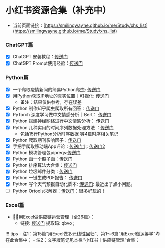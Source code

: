# 小红书资源合集（补充中）

- 当前页面链接：[https://smilingwayne.github.io/me/Study/xhs_list](https://smilingwayne.github.io/me/Study/xhs_list)

### ChatGPT篇

- [x] ChatGPT 安装教程：[传送门](./ChatGPT/Register.md)
- [x] ChatGPT Prompt使用经验：[传送门](./ChatGPT/Prompt1.md)

### Python篇

- [x] 一个爬取疫情新闻的简易Python爬虫: [传送门](https://gitee.com/smilingwayne/gui-yang-crawler)
- [x] 用Python获取IP地址的真实位置｜可视化: [传送门](https://gitee.com/smilingwayne/python-data-structure-algorithm/blob/master/Toys/IPLocation/IPLocation.py)
    - 备注：结果仅供参考，存在误差
- [x] Python 制作知乎爬虫爬取所有回答：[传送门](https://gitee.com/smilingwayne/zhihu-crawler)
- [x] PyTorch 深度学习做中文情感分析｜Bert： [传送门](https://github.com/rsanshierli/EasyBert/tree/master/Sentiment)
- [x] Python 搭建神经网络进行中文情感分析： [传送门](https://www.bilibili.com/video/BV1fs411F73q)
- [x] Python 几种实用的时间序列数据处理方法 ：[传送门](https://gitee.com/smilingwayne/timeseries)
    - 包括15行Python分析时序数据 等4篇时序相关笔记
- [x] Python 爬取期刊影响因子：[传送门](https://gitee.com/smilingwayne/ijournal)
- [x] 手把手爬取移动端App评论：[传送门1](https://www.52pojie.cn/thread-1478496-1-1.html)；[传送门2](https://www.52pojie.cn/thread-1468565-1-1.html)
- [x] Python 模块管理包pipreqs:[传送门](./PythonPackages/PIPREQS.md)
- [x] Python 画一个骰子画：[传送门](https://gitee.com/smilingwayne/python-data-structure-algorithm/blob/master/Toys/GenerativeArt/Art9.py)
- [x] Python 排序算法大合集：[传送门](https://gitee.com/smilingwayne/python-data-structure-algorithm/tree/master/Sort)
- [x] Python 垃圾邮件分类：[传送门](https://gitee.com/smilingwayne/mlbag)
- [x] Python 一键生成PDF报告： [传送门](https://gitee.com/smilingwayne/python-data-structure-algorithm/tree/master/Toys/PDFToys/PDFGenerator)
- [x] Python 写个天气预报自动化脚本: [传送门](https://github.com/SmilingWayne/emailbot): 最近出了点小问题。
- [ ] Python Ortools求解器：[传送门](https://github.com/SmilingWayne/ORtoolsTutorials)：很多好玩的！
### Excel篇
- 🌟🌟用Excel做供应链运营管理（全26篇）：
    - 链接: [传送门](https://pan.baidu.com/s/1UPYWF7UXyK_AuYdhsdwU_w) 提取码: qbvo ;

!!! tips
    - 注1：第15篇“用Excel做多元线性回归”、第1～6篇“用Excel做运筹学”均在此合集中；
    - 注2：文字版笔记见本栏“小红书｜供应链管理”合集；
